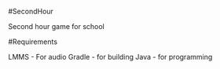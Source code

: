 #SecondHour

Second hour game for school

#Requirements

LMMS - For audio
Gradle - for building
Java - for programming